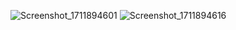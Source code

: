 ![Screenshot_1711894601](https://github.com/ozanyazici9/BasicsCodelab/assets/72562597/bc16b08b-b6a1-40d8-8e4a-00c38f9203db)
![Screenshot_1711894616](https://github.com/ozanyazici9/BasicsCodelab/assets/72562597/f49129e5-7448-4f6f-b83c-6157a086389e)

